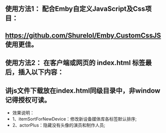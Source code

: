 ## 使用方法1： 配合Emby自定义JavaScript及Css项目：
## https://github.com/Shurelol/Emby.CustomCssJS 使用更佳。
## 使用方法2： 在客户端或网页的 index.html <body></body> 标签最后，插入以下内容：
## <script type="text/javascript" src="XXX.js"></script> 
## 讲js文件下载放在index.html同级目录中，非window记得授权可读。

- 效果说明：
- 1、itemSortForNewDevice：修改新设备媒体库各标签默认排序;
- 2、actorPlus：隐藏没有头像的演员和制作人员;
